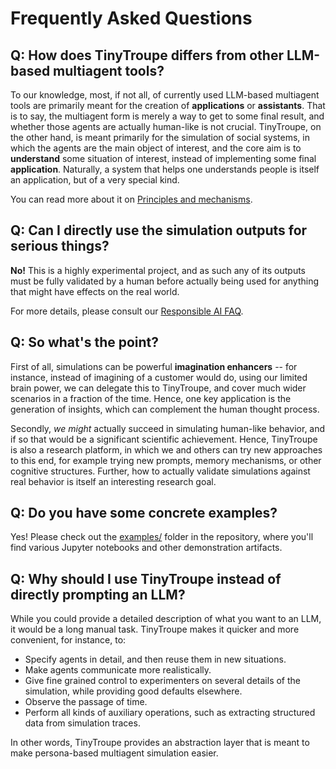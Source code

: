 # Frequently Asked Questions

## Q: How does TinyTroupe differs from other LLM-based multiagent tools?

To our knowledge, most, if not all, of currently used LLM-based multiagent tools are primarily meant for the creation of **applications** or **assistants**. That is to say, the multiagent form is merely a way to get to some final result, and whether those agents are actually human-like is not crucial. TinyTroupe, on the other hand, is meant primarily for the simulation of social systems, in which the agents are the main object of interest, and the core aim is to **understand** some situation of interest, instead of implementing some final **application**. Naturally, a system that helps one understands people is itself an application, but of a very special kind.

You can read more about it on [Principles and mechanisms](https://github.com/microsoft/TinyTroupe/wiki/Principles-and-mechanisms).

## Q: Can I directly use the simulation outputs for serious things?

**No!** This is a highly experimental project, and as such any of its outputs must be fully validated by a human before actually being used for anything that might have effects on the real world.

For more details, please consult our [Responsible AI FAQ](https://github.com/microsoft/TinyTroupe/blob/main/RESPONSIBLE_AI_FAQ.md).

## Q: So what's the point?

First of all, simulations can be powerful **imagination enhancers** -- for instance, instead of imagining of a customer would do, using our limited brain power, we can delegate this to TinyTroupe, and cover much wider scenarios in a fraction of the time. Hence, one key application is the generation of insights, which can complement the human thought process.

Secondly, *we might* actually succeed in simulating human-like behavior, and if so that would be a significant scientific achievement. Hence, TinyTroupe is also a research platform, in which we and others can try new approaches to this end, for example trying new prompts, memory mechanisms, or other cognitive structures. Further, how to actually validate simulations against real behavior is itself an interesting research goal.

## Q: Do you have some concrete examples?

Yes! Please check out the [examples/](https://github.com/microsoft/TinyTroupe/tree/main/examples) folder in the repository, where you'll find various Jupyter notebooks and other demonstration artifacts.

## Q: Why should I use TinyTroupe instead of directly prompting an LLM?

While you could provide a detailed description of what you want to an LLM, it would be a long manual task. TinyTroupe makes it quicker and more convenient, for instance, to:
  - Specify agents in detail, and then reuse them in new situations.
  - Make agents communicate more realistically.
  - Give fine grained control to experimenters on several details of the simulation, while providing good defaults elsewhere.
  - Observe the passage of time.
  - Perform all kinds of auxiliary operations, such as extracting structured data from simulation traces.

In other words, TinyTroupe provides an abstraction layer that is meant to make persona-based multiagent simulation easier.